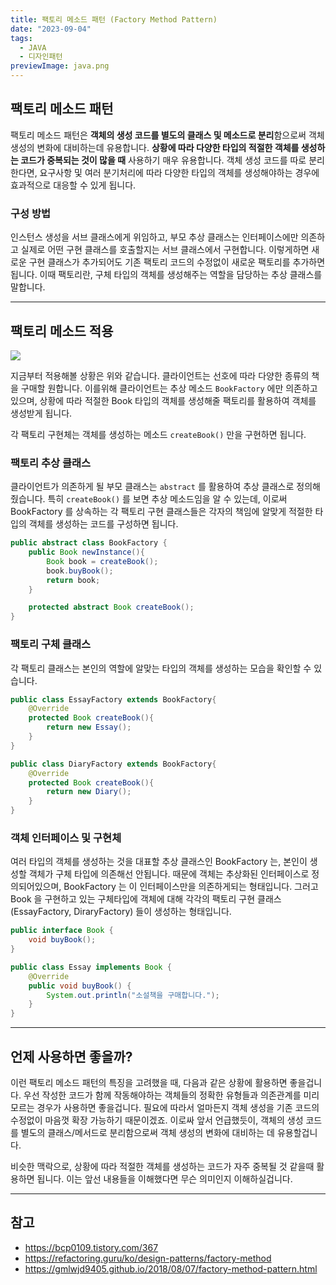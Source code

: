 ```yaml
---
title: 팩토리 메소드 패턴 (Factory Method Pattern)
date: "2023-09-04"
tags:
  - JAVA
  - 디자인패턴
previewImage: java.png
---
```


## 팩토리 메소드 패턴

팩토리 메소드 패턴은 **객체의 생성 코드를 별도의 클래스 및 메소드로 분리**함으로써 객체 생성의 변화에 대비하는데 유용합니다. **상황에 따라 다양한 타입의 적절한 객체를 생성하는 코드가 중복되는 것이 많을 때** 사용하기 매우 유용합니다. 객체 생성 코드를 따로 분리한다면, 요구사항 및 여러 분기처리에 따라 다양한 타입의 객체를 생성해야하는 경우에 효과적으로 대응할 수 있게 됩니다.

### 구성 방법

인스턴스 생성을 서브 클래스에게 위임하고, 부모 추상 클래스는 인터페이스에만 의존하고 실제로 어떤 구현 클래스를 호출할지는 서브 클래스에서 구현합니다. 이렇게하면 새로운 구현 클래스가 추가되어도 기존 팩토리 코드의 수정없이 새로운 팩토리를 추가하면 됩니다. 이때 팩토리란, 구체 타입의 객체를 생성해주는 역할을 담당하는 추상 클래스를 말합니다.

---

## 팩토리 메소드 적용

![](https://velog.velcdn.com/images/msung99/post/a3cf24cf-ced6-451e-894a-66e32d999502/image.png)

지금부터 적용해볼 상황은 위와 같습니다. 클라이언트는 선호에 따라 다양한 종류의 책을 구매할 원합니다. 이를위해 클라이언트는 추상 메소드 `BookFactory` 에만 의존하고 있으며, 상황에 따라 적절한 Book 타입의 객체를 생성해줄 팩토리를 활용하여 객체를 생성받게 됩니다.

각 팩토리 구현체는 객체를 생성하는 메소드 `createBook()` 만을 구현하면 됩니다.

### 팩토리 추상 클래스

클라이언트가 의존하게 될 부모 클래스는 `abstract` 를 활용하여 추상 클래스로 정의해줬습니다. 특히 `createBook()` 를 보면 추상 메소드임을 알 수 있는데, 이로써 BookFactory 를 상속하는 각 팩토리 구현 클래스들은 각자의 책임에 알맞게 적절한 타입의 객체를 생성하는 코드를 구성하면 됩니다.

```java
public abstract class BookFactory {
    public Book newInstance(){
        Book book = createBook();
        book.buyBook();
        return book;
    }

    protected abstract Book createBook();
}
```

### 팩토리 구체 클래스

각 팩토리 클래스는 본인의 역할에 알맞는 타입의 객체를 생성하는 모습을 확인할 수 있습니다.

```java
public class EssayFactory extends BookFactory{
    @Override
    protected Book createBook(){
        return new Essay();
    }
}

public class DiaryFactory extends BookFactory{
    @Override
    protected Book createBook(){
        return new Diary();
    }
}
```

### 객체 인터페이스 및 구현체

여러 타입의 객체를 생성하는 것을 대표할 추상 클래스인 BookFactory 는, 본인이 생성할 객체가 구체 타입에 의존해선 안됩니다. 때문에 객체는 추상화된 인터페이스로 정의되어있으며, BookFactory 는 이 인터페이스만을 의존하게되는 형태입니다. 그러고 Book 을 구현하고 있는 구체타입에 객체에 대해 각각의 팩토리 구현 클래스 (EssayFactory, DiraryFactory) 들이 생성하는 형태입니다.

```java
public interface Book {
    void buyBook();
}

public class Essay implements Book {
    @Override
    public void buyBook() {
        System.out.println("소설책을 구매합니다.");
    }
}
```

---

## 언제 사용하면 좋을까?

이런 팩토리 메소드 패턴의 특징을 고려했을 때, 다음과 같은 상황에 활용하면 좋을겁니다. 우선 작성한 코드가 함께 작동해야하는 객체들의 정확한 유형들과 의존관계를 미리 모르는 경우가 사용하면 좋을겁니다. 필요에 따라서 얼마든지 객체 생성을 기존 코드의 수정없이 마음껏 확장 가능하기 때문이겠죠. 이로싸 앞서 언급했듯이, 객체의 생성 코드를 별도의 클래스/메서드로 분리함으로써 객체 생성의 변화에 대비하는 데 유용할겁니다.

비슷한 맥락으로, 상황에 따라 적절한 객체를 생성하는 코드가 자주 중복될 것 같을때 활용하면 됩니다. 이는 앞선 내용들을 이해했다면 무슨 의미인지 이해하실겁니다.

---

## 참고

- https://bcp0109.tistory.com/367
- https://refactoring.guru/ko/design-patterns/factory-method
- https://gmlwjd9405.github.io/2018/08/07/factory-method-pattern.html
